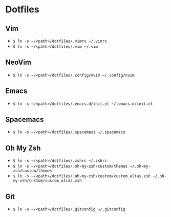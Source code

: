 # Dotfiles

## Vim

* `$ ln -s ~/<path>/dotfiles/.vimrc ~/.vimrc`
* `$ ln -s ~/<path>/dotfiles/.vim ~/.vim`

## NeoVim

* `$ ln -s ~/<path>/dotfiles/.config/nvim ~/.config/nvim`

## Emacs

* `$ ln -s ~/<path>/dotfiles/.emacs.d/init.el ~/.emacs.d/init.el`

## Spacemacs

* `$ ln -s ~/<path>/dotfiles/.spacemacs ~/.spacemacs`

## Oh My Zsh

* `$ ln -s ~/<path>/dotfiles/.zshrc ~/.zshrc`
* `$ ln -s ~/<path>/dotfiles/.oh-my-zsh/custom/themes ~/.oh-my-zsh/custom/themes`
* `$ ln -s ~/<path>/dotfiles/.oh-my-zsh/custom/custom_alias.zsh ~/.oh-my-zsh/custom/cusrom_alias.zsh`

## Git

* `$ ln -s ~/<path>/dotfiles/.gitconfig ~/.gitconfig`

